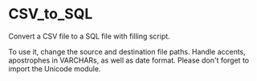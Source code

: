 # CSV_to_SQL
Convert a CSV file to a SQL file with filling script.

To use it, change the source and destination file paths.
Handle accents, apostrophes in VARCHARs, as well as date format.
Please don't forget to import the Unicode module.
